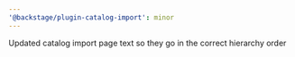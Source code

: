 ```yaml
---
'@backstage/plugin-catalog-import': minor
---
```


Updated catalog import page text so they go in the correct hierarchy order
